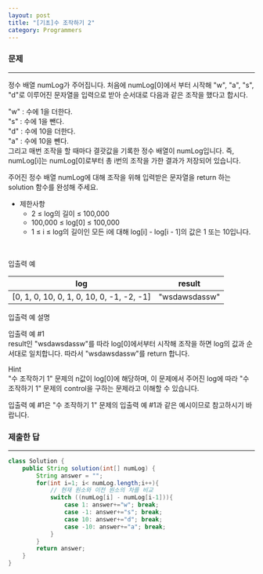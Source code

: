 ```yaml
---
layout: post
title: "[기초]수 조작하기 2"
category: Programmers
---
```


### 문제
---
정수 배열 numLog가 주어집니다. 처음에 numLog[0]에서 부터 시작해 "w", "a", "s", "d"로 이루어진 문자열을 입력으로 받아 순서대로 다음과 같은 조작을 했다고 합시다.

"w" : 수에 1을 더한다.   
"s" : 수에 1을 뺀다.   
"d" : 수에 10을 더한다.   
"a" : 수에 10을 뺀다.   
그리고 매번 조작을 할 때마다 결괏값을 기록한 정수 배열이 numLog입니다. 즉, numLog[i]는 numLog[0]로부터 총 i번의 조작을 가한 결과가 저장되어 있습니다.

주어진 정수 배열 numLog에 대해 조작을 위해 입력받은 문자열을 return 하는 solution 함수를 완성해 주세요.

- 제한사항
    - 2 ≤ log의 길이 ≤ 100,000
    - 100,000 ≤ log[0] ≤ 100,000
    - 1 ≤ i ≤ log의 길이인 모든 i에 대해 log[i] - log[i - 1]의 값은 1 또는 10입니다.
  


&nbsp;

입출력 예

|log	|result|
|---|---|
|[0, 1, 0, 10, 0, 1, 0, 10, 0, -1, -2, -1]	|"wsdawsdassw"	|


입출력 예 설명   

입출력 예 #1   
result인 "wsdawsdassw"를 따라 log[0]에서부터 시작해 조작을 하면 log의 값과 순서대로 일치합니다. 따라서 "wsdawsdassw"를 return 합니다.   

Hint   
"수 조작하기 1" 문제의 n값이 log[0]에 해당하며, 이 문제에서 주어진 log에 따라 "수 조작하기 1" 문제의 control을 구하는 문제라고 이해할 수 있습니다.

입출력 예 #1은 "수 조작하기 1" 문제의 입출력 예 #1과 같은 예시이므로 참고하시기 바랍니다.
&nbsp;

### 제출한 답
---
```java
class Solution {
    public String solution(int[] numLog) {
        String answer = "";
        for(int i=1; i< numLog.length;i++){
            // 현재 원소와 이전 원소의 차를 비교
            switch ((numLog[i] - numLog[i-1])){
                case 1: answer+="w"; break;
                case -1: answer+="s"; break;
                case 10: answer+="d"; break;
                case -10: answer+="a"; break;
            }
        }
        return answer;
    }
}
```